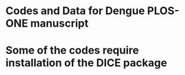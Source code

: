 # Codes and Data for Dengue PLOS-ONE manuscript
# Some of the codes require installation of the DICE package
#


